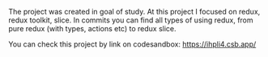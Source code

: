 The project was created in goal of study. At this project I focused on redux, redux toolkit, slice.
In commits you can find all types of using redux, from pure redux (with types, actions etc) to redux slice.

You can check this project by link on codesandbox: https://ihpli4.csb.app/
